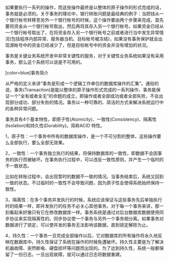 如果要执行一系列的操作，而这些操作最终是以整体的原子操作的形式完成的话，事务就是必须的。关于事务的理论中，银行转账问题是最经典的例子：当把钱从一个银行帐号转移至另外一个银行帐号的时候，这个操作要由两个步骤来完成，首先要将资金从一个银行帐号取出，然后再将其存入另一个银行帐号。如果资金已经从一个银行帐号取出了，在将资金存入另一个银行帐号之前或者进行当中发生异常情况(包括程序内部异常、服务器当机、目标帐号被冻结)，如果没有事务保护就会出现源帐号中的资金已经减少了，但是目标帐号中的资金并没有增加的状况。
事务是关键业务系统开发中非常关键性的服务，对于关键性业务系统如果没有采用事务，那么这个系统可以说是不可用的。
[color=blue]事务简介
从严格的定义来讲“事务是形成一个逻辑工作单位的数据库操作的汇集”。通俗的说，事务(Transaction)是能以整体的原子操作形式完成的一系列操作，事务能保证一个“全有或者全无”的命题的成立，即操作或者全部成功或者全部失败，不会出现部分成功、部分失败的情况。事务以一种可靠的、简洁的方式来解决系统运行中的各种异常问题。
事务具有4个基本特性，即原子性(Atomicity)、一致性(Consistency)、隔离性(Isolation)和持久性(Durability)。简称ACID 特性。
1，原子性：一个事务中所有的数据库操作，是一个不可分割的整体，这些操作要么全部执行，要么全部无效果。
2，一致性：一个事务独立执行的结果，将保持数据库的一致性，即数据不会因事务的执行而被破坏。在事务执行过程中，可以违反一致性原则，并产生一个临时的不一致状态。
比如在转账过程中，会出现暂时的数据不一致的情况。当事务结束后，系统又回到一致的状态。不过临时的一致性不会导致问题，因为原子性会使得系统始终保持一致性。
3，隔离性：在多个事务并发执行的时候，系统应该保证与这些事务先后单独执行时的结果一样，即并发执行的任务不必关心其他事务。对于每一个事务来讲，那一刻看起来好像只有它在修改数据库一样。事务系统是通过对后台数据库数据使用同步协议来实现隔离性的。同步协议使一个事务与另外一个事务相分离。如果事务对数据进行了锁定，可以使并发的事务无法影响该数据，直到锁定解除为止。
4，持久性：一个事务一旦完成全部操作以后，它对数据库的所有操作将永久地反映在数据库中。持久性保证了系统在操作的时候免遭破坏。持久性主要是为了解决机器故障、突然断电、硬盘损坏等问题而出现的。为了达到持久性，系统一般都保留了一份日志。一旦出现故障，就可以通过日志将数据重建。